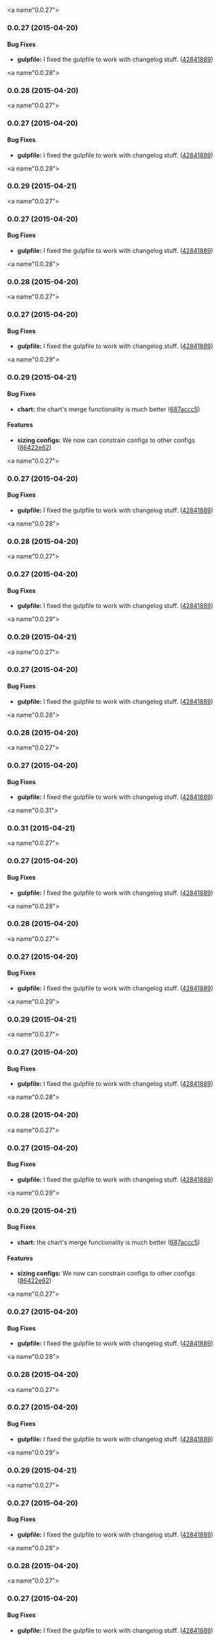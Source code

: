
<a name"0.0.27"></a>
### 0.0.27 (2015-04-20)


#### Bug Fixes

* **gulpfile:** I fixed the gulpfile to work with changelog stuff. ([42841889](https://github.com/nicksrandall/kotojs/commit/42841889))



<a name"0.0.28"></a>
### 0.0.28 (2015-04-20)



<a name"0.0.27"></a>
### 0.0.27 (2015-04-20)


#### Bug Fixes

* **gulpfile:** I fixed the gulpfile to work with changelog stuff. ([42841889](https://github.com/nicksrandall/kotojs/commit/42841889))



<a name"0.0.29"></a>
### 0.0.29 (2015-04-21)



<a name"0.0.27"></a>
### 0.0.27 (2015-04-20)


#### Bug Fixes

* **gulpfile:** I fixed the gulpfile to work with changelog stuff. ([42841889](https://github.com/nicksrandall/kotojs/commit/42841889))



<a name"0.0.28"></a>
### 0.0.28 (2015-04-20)



<a name"0.0.27"></a>
### 0.0.27 (2015-04-20)


#### Bug Fixes

* **gulpfile:** I fixed the gulpfile to work with changelog stuff. ([42841889](https://github.com/nicksrandall/kotojs/commit/42841889))



<a name"0.0.29"></a>
### 0.0.29 (2015-04-21)


#### Bug Fixes

* **chart:** the chart's merge functionality is much better ([687accc5](https://github.com/nicksrandall/kotojs/commit/687accc5))


#### Features

* **sizing configs:** We now can constrain configs to other configs ([86422e62](https://github.com/nicksrandall/kotojs/commit/86422e62))



<a name"0.0.27"></a>
### 0.0.27 (2015-04-20)


#### Bug Fixes

* **gulpfile:** I fixed the gulpfile to work with changelog stuff. ([42841889](https://github.com/nicksrandall/kotojs/commit/42841889))



<a name"0.0.28"></a>
### 0.0.28 (2015-04-20)



<a name"0.0.27"></a>
### 0.0.27 (2015-04-20)


#### Bug Fixes

* **gulpfile:** I fixed the gulpfile to work with changelog stuff. ([42841889](https://github.com/nicksrandall/kotojs/commit/42841889))



<a name"0.0.29"></a>
### 0.0.29 (2015-04-21)



<a name"0.0.27"></a>
### 0.0.27 (2015-04-20)


#### Bug Fixes

* **gulpfile:** I fixed the gulpfile to work with changelog stuff. ([42841889](https://github.com/nicksrandall/kotojs/commit/42841889))



<a name"0.0.28"></a>
### 0.0.28 (2015-04-20)



<a name"0.0.27"></a>
### 0.0.27 (2015-04-20)


#### Bug Fixes

* **gulpfile:** I fixed the gulpfile to work with changelog stuff. ([42841889](https://github.com/nicksrandall/kotojs/commit/42841889))



<a name"0.0.31"></a>
### 0.0.31 (2015-04-21)



<a name"0.0.27"></a>
### 0.0.27 (2015-04-20)


#### Bug Fixes

* **gulpfile:** I fixed the gulpfile to work with changelog stuff. ([42841889](https://github.com/nicksrandall/kotojs/commit/42841889))



<a name"0.0.28"></a>
### 0.0.28 (2015-04-20)



<a name"0.0.27"></a>
### 0.0.27 (2015-04-20)


#### Bug Fixes

* **gulpfile:** I fixed the gulpfile to work with changelog stuff. ([42841889](https://github.com/nicksrandall/kotojs/commit/42841889))



<a name"0.0.29"></a>
### 0.0.29 (2015-04-21)



<a name"0.0.27"></a>
### 0.0.27 (2015-04-20)


#### Bug Fixes

* **gulpfile:** I fixed the gulpfile to work with changelog stuff. ([42841889](https://github.com/nicksrandall/kotojs/commit/42841889))



<a name"0.0.28"></a>
### 0.0.28 (2015-04-20)



<a name"0.0.27"></a>
### 0.0.27 (2015-04-20)


#### Bug Fixes

* **gulpfile:** I fixed the gulpfile to work with changelog stuff. ([42841889](https://github.com/nicksrandall/kotojs/commit/42841889))



<a name"0.0.29"></a>
### 0.0.29 (2015-04-21)


#### Bug Fixes

* **chart:** the chart's merge functionality is much better ([687accc5](https://github.com/nicksrandall/kotojs/commit/687accc5))


#### Features

* **sizing configs:** We now can constrain configs to other configs ([86422e62](https://github.com/nicksrandall/kotojs/commit/86422e62))



<a name"0.0.27"></a>
### 0.0.27 (2015-04-20)


#### Bug Fixes

* **gulpfile:** I fixed the gulpfile to work with changelog stuff. ([42841889](https://github.com/nicksrandall/kotojs/commit/42841889))



<a name"0.0.28"></a>
### 0.0.28 (2015-04-20)



<a name"0.0.27"></a>
### 0.0.27 (2015-04-20)


#### Bug Fixes

* **gulpfile:** I fixed the gulpfile to work with changelog stuff. ([42841889](https://github.com/nicksrandall/kotojs/commit/42841889))



<a name"0.0.29"></a>
### 0.0.29 (2015-04-21)



<a name"0.0.27"></a>
### 0.0.27 (2015-04-20)


#### Bug Fixes

* **gulpfile:** I fixed the gulpfile to work with changelog stuff. ([42841889](https://github.com/nicksrandall/kotojs/commit/42841889))



<a name"0.0.28"></a>
### 0.0.28 (2015-04-20)



<a name"0.0.27"></a>
### 0.0.27 (2015-04-20)


#### Bug Fixes

* **gulpfile:** I fixed the gulpfile to work with changelog stuff. ([42841889](https://github.com/nicksrandall/kotojs/commit/42841889))



